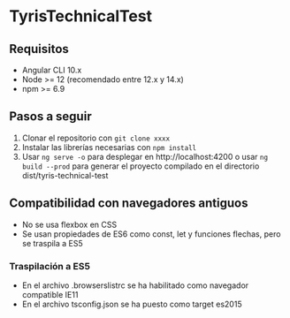 # TyrisTechnicalTest

## Requisitos
- Angular CLI 10.x
- Node >= 12 (recomendado entre 12.x y 14.x)
- npm >= 6.9

## Pasos a seguir
1. Clonar el repositorio con `git clone xxxx`
2. Instalar las librerías necesarias con `npm install`
3. Usar `ng serve -o` para desplegar en http://localhost:4200 o usar `ng build --prod` para generar el proyecto compilado en el directorio dist/tyris-technical-test

## Compatibilidad con navegadores antiguos
- No se usa flexbox en CSS
- Se usan propiedades de ES6 como const, let y funciones flechas, pero se traspila a ES5

### Traspilación a ES5
- En el archivo .browserslistrc se ha habilitado como navegador compatible IE11
- En el archivo tsconfig.json se ha puesto como target es2015
